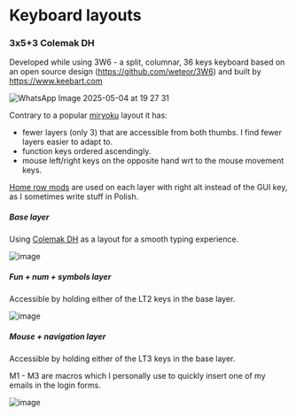 # Keyboard layouts

### 3x5+3 Colemak DH

Developed while using 3W6 - a split, columnar, 36 keys keyboard based on an open source design (https://github.com/weteor/3W6) and built by https://www.keebart.com

![WhatsApp Image 2025-05-04 at 19 27 31](https://github.com/user-attachments/assets/f8df222a-8335-4d06-a44d-efae92510635)

Contrary to a popular [miryoku](https://github.com/manna-harbour/miryoku) layout it has:
- fewer layers (only 3) that are accessible from both thumbs. I find fewer layers easier to adapt to.
- function keys ordered ascendingly. 
- mouse left/right keys on the opposite hand wrt to the mouse movement keys.

[Home row mods](https://precondition.github.io/home-row-mods) are used on each layer with right alt instead of the GUI key, as I sometimes write stuff in Polish.

##### Base layer

Using [Colemak DH](https://colemakmods.github.io/mod-dh/) as a layout for a smooth typing experience.

![image](https://github.com/user-attachments/assets/9135958b-873c-4ced-8b6c-6eb81d5b6d5e)

##### Fun + num + symbols layer

Accessible by holding either of the LT2 keys in the base layer. 

![image](https://github.com/user-attachments/assets/5ec72e96-ba8c-483d-8e2f-36ac32c951c1)

##### Mouse + navigation layer

Accessible by holding either of the LT3 keys in the base layer. 

M1 - M3 are macros which I personally use to quickly insert one of my emails in the login forms.

![image](https://github.com/user-attachments/assets/60accb7d-ff92-4ba2-9d7b-42d3778f314b)
